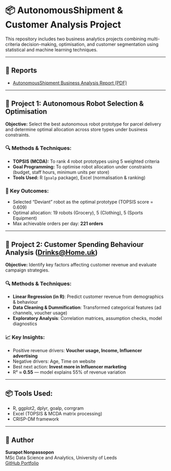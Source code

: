 # 📦 AutonomousShipment & Customer Analysis Project

This repository includes two business analytics projects combining multi-criteria decision-making, optimisation, and customer segmentation using statistical and machine learning techniques.

---

## 📝 Reports
- [AutonomousShipment Business Analysis Report (PDF)](./AutonomousShipment%20business%20analysis%20report.pdf)

---

## 🚀 Project 1: Autonomous Robot Selection & Optimisation  
**Objective:** Select the best autonomous robot prototype for parcel delivery and determine optimal allocation across store types under business constraints.

### 🔍 Methods & Techniques:
- **TOPSIS (MCDA):** To rank 4 robot prototypes using 5 weighted criteria  
- **Goal Programming:** To optimise robot allocation under constraints (budget, staff hours, minimum units per store)
- **Tools Used:** R (`goalp` package), Excel (normalisation & ranking)

### 🧠 Key Outcomes:
- Selected “Deviant” robot as the optimal prototype (TOPSIS score = 0.609)
- Optimal allocation: 19 robots (Grocery), 5 (Clothing), 5 (Sports Equipment)
- Max achievable orders per day: **221 orders**

---

## 🍷 Project 2: Customer Spending Behaviour Analysis (Drinks@Home.uk)
**Objective:** Identify key factors affecting customer revenue and evaluate campaign strategies.

### 🔍 Methods & Techniques:
- **Linear Regression (in R)**: Predict customer revenue from demographics & behaviour
- **Data Cleaning & Dummification**: Transformed categorical features (ad channels, voucher usage)
- **Exploratory Analysis**: Correlation matrices, assumption checks, model diagnostics

### 📈 Key Insights:
- Positive revenue drivers: **Voucher usage, Income, Influencer advertising**
- Negative drivers: Age, Time on website
- Best next action: **Invest more in Influencer marketing**
- R² ≈ **0.55** — model explains 55% of revenue variation

---

## 📦 Tools Used:
- R, ggplot2, dplyr, goalp, corrgram
- Excel (TOPSIS & MCDA matrix processing)
- CRISP-DM framework

---

## 👤 Author
**Surapot Nonpassopon**  
MSc Data Science and Analytics, University of Leeds  
[GitHub Portfolio](https://github.com/surapotnon)
